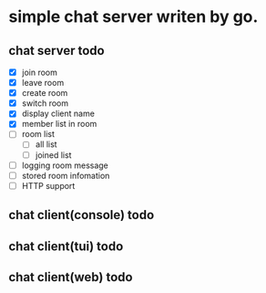 # simple chat server writen by go.

## chat server todo
- [x] join room
- [x] leave room
- [x] create room
- [x] switch room
- [x] display client name
- [x] member list in room
- [ ] room list
  - [ ] all list
  - [ ] joined list
- [ ] logging room message
- [ ] stored room infomation
- [ ] HTTP support

## chat client(console) todo

## chat client(tui) todo

## chat client(web) todo
